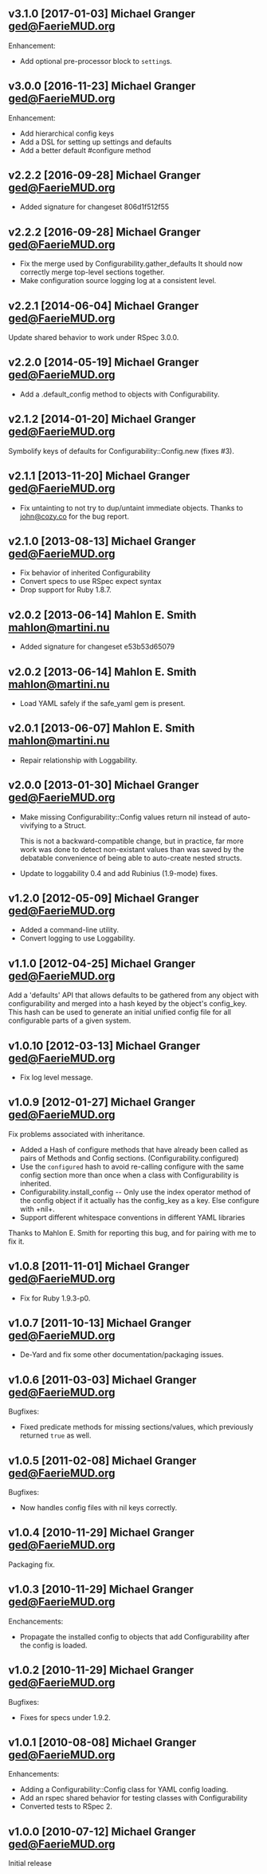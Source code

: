 ## v3.1.0 [2017-01-03] Michael Granger <ged@FaerieMUD.org>

Enhancement:

- Add optional pre-processor block to `setting`s.


## v3.0.0 [2016-11-23] Michael Granger <ged@FaerieMUD.org>

Enhancement:

- Add hierarchical config keys
- Add a DSL for setting up settings and defaults
- Add a better default #configure method


## v2.2.2 [2016-09-28] Michael Granger <ged@FaerieMUD.org>

- Added signature for changeset 806d1f512f55

## v2.2.2 [2016-09-28] Michael Granger <ged@FaerieMUD.org>

- Fix the merge used by Configurability.gather_defaults
  It should now correctly merge top-level sections together.
- Make configuration source logging log at a consistent level.


## v2.2.1 [2014-06-04] Michael Granger <ged@FaerieMUD.org>

Update shared behavior to work under RSpec 3.0.0.


## v2.2.0 [2014-05-19] Michael Granger <ged@FaerieMUD.org>

- Add a .default_config method to objects with Configurability.


## v2.1.2 [2014-01-20] Michael Granger <ged@FaerieMUD.org>

Symbolify keys of defaults for Configurability::Config.new (fixes #3).


## v2.1.1 [2013-11-20] Michael Granger <ged@FaerieMUD.org>

- Fix untainting to not try to dup/untaint immediate objects.
  Thanks to john@cozy.co for the bug report.


## v2.1.0 [2013-08-13] Michael Granger <ged@FaerieMUD.org>

- Fix behavior of inherited Configurability
- Convert specs to use RSpec expect syntax
- Drop support for Ruby 1.8.7.


## v2.0.2 [2013-06-14] Mahlon E. Smith <mahlon@martini.nu>

- Added signature for changeset e53b53d65079

## v2.0.2 [2013-06-14] Mahlon E. Smith <mahlon@martini.nu>

- Load YAML safely if the safe_yaml gem is present.


## v2.0.1 [2013-06-07] Mahlon E. Smith <mahlon@martini.nu>

- Repair relationship with Loggability.


## v2.0.0 [2013-01-30] Michael Granger <ged@FaerieMUD.org>

- Make missing Configurability::Config values return nil instead of
  auto-vivifying to a Struct.

  This is not a backward-compatible change, but in practice, far more
  work was done to detect non-existant values than was saved by the
  debatable convenience of being able to auto-create nested structs.

- Update to loggability 0.4 and add Rubinius (1.9-mode) fixes.


## v1.2.0 [2012-05-09] Michael Granger <ged@FaerieMUD.org>

- Added a command-line utility.
- Convert logging to use Loggability.


## v1.1.0 [2012-04-25] Michael Granger <ged@FaerieMUD.org>

Add a 'defaults' API that allows defaults to be gathered from any
object with configurability and merged into a hash keyed by the
object's config_key. This hash can be used to generate an initial
unified config file for all configurable parts of a given system.


## v1.0.10 [2012-03-13] Michael Granger <ged@FaerieMUD.org>

- Fix log level message.


## v1.0.9 [2012-01-27] Michael Granger <ged@FaerieMUD.org>

Fix problems associated with inheritance.

- Added a Hash of configure methods that have already been called
  as pairs of Methods and Config sections. (Configurability.configured)
- Use the `configured` hash to avoid re-calling configure with the same
  config section more than once when a class with Configurability is
  inherited.
- Configurability.install_config -- Only use the index operator method
  of the config object if it actually has the config_key as a key. Else
  configure with +nil+.
- Support different whitespace conventions in different YAML libraries

Thanks to Mahlon E. Smith for reporting this bug, and for pairing with
me to fix it.


## v1.0.8 [2011-11-01] Michael Granger <ged@FaerieMUD.org>

- Fix for Ruby 1.9.3-p0.


## v1.0.7 [2011-10-13] Michael Granger <ged@FaerieMUD.org>

- De-Yard and fix some other documentation/packaging issues.


## v1.0.6 [2011-03-03] Michael Granger <ged@FaerieMUD.org>

Bugfixes:

* Fixed predicate methods for missing sections/values, which previously returned
  `true` as well.


## v1.0.5 [2011-02-08] Michael Granger <ged@FaerieMUD.org>

Bugfixes:

* Now handles config files with nil keys correctly.


## v1.0.4 [2010-11-29] Michael Granger <ged@FaerieMUD.org>

Packaging fix.


## v1.0.3 [2010-11-29] Michael Granger <ged@FaerieMUD.org>

Enchancements:

* Propagate the installed config to objects that add Configurability after the
  config is loaded.


## v1.0.2 [2010-11-29] Michael Granger <ged@FaerieMUD.org>

Bugfixes:

* Fixes for specs under 1.9.2.


## v1.0.1 [2010-08-08] Michael Granger <ged@FaerieMUD.org>

Enhancements:

* Adding a Configurability::Config class for YAML config loading.
* Add an rspec shared behavior for testing classes with Configurability
* Converted tests to RSpec 2.


## v1.0.0 [2010-07-12] Michael Granger <ged@FaerieMUD.org>

Initial release

